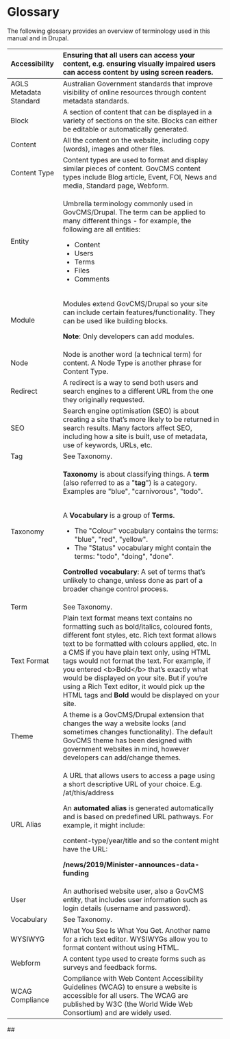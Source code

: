 # Glossary

The following glossary provides an overview of terminology used in this manual and in Drupal.

<table>
  <thead>
    <tr>
      <th style="text-align:left">Accessibility</th>
      <th style="text-align:left">Ensuring that all users can access your content, e.g. ensuring visually
        impaired users can access content by using screen readers.</th>
    </tr>
  </thead>
  <tbody>
    <tr>
      <td style="text-align:left">AGLS Metadata Standard</td>
      <td style="text-align:left">Australian Government standards that improve visibility of online resources
        through content metadata standards.</td>
    </tr>
    <tr>
      <td style="text-align:left">Block</td>
      <td style="text-align:left">A section of content that can be displayed in a variety of sections on
        the site. Blocks can either be editable or automatically generated.</td>
    </tr>
    <tr>
      <td style="text-align:left">Content</td>
      <td style="text-align:left">All the content on the website, including copy (words), images and other
        files.</td>
    </tr>
    <tr>
      <td style="text-align:left">Content Type</td>
      <td style="text-align:left">Content types are used to format and display similar pieces of content.
        GovCMS content types include Blog article, Event, FOI, News and media,
        Standard page, Webform.</td>
    </tr>
    <tr>
      <td style="text-align:left">Entity</td>
      <td style="text-align:left">
        <p>Umbrella terminology commonly used in GovCMS/Drupal. The term can be applied
          to many different things - for example, the following are all entities:</p>
        <ul>
          <li>Content</li>
          <li>Users</li>
          <li>Terms</li>
          <li>Files</li>
          <li>Comments</li>
        </ul>
      </td>
    </tr>
    <tr>
      <td style="text-align:left">Module</td>
      <td style="text-align:left">
        <p>Modules extend GovCMS/Drupal so your site can include certain features/functionality.
          They can be used like building blocks.</p>
        <p><b>Note</b>: Only developers can add modules.</p>
      </td>
    </tr>
    <tr>
      <td style="text-align:left">Node</td>
      <td style="text-align:left">Node is another word (a technical term) for content. A Node Type is another
        phrase for Content Type.</td>
    </tr>
    <tr>
      <td style="text-align:left">Redirect</td>
      <td style="text-align:left">A redirect is a way to send both users and search engines to a different
        URL from the one they originally requested.</td>
    </tr>
    <tr>
      <td style="text-align:left">SEO</td>
      <td style="text-align:left">Search engine optimisation (SEO) is about creating a site that&#x2019;s
        more likely to be returned in search results. Many factors affect SEO,
        including how a site is built, use of metadata, use of keywords, URLs,
        etc.</td>
    </tr>
    <tr>
      <td style="text-align:left">Tag</td>
      <td style="text-align:left">See Taxonomy.</td>
    </tr>
    <tr>
      <td style="text-align:left">Taxonomy</td>
      <td style="text-align:left">
        <p><b>Taxonomy</b> is about classifying things. A <b>term</b> (also referred
          to as a &quot;<b>tag</b>&quot;) is a category. Examples are &quot;blue&quot;,
          &quot;carnivorous&quot;, &quot;todo&quot;.</p>
        <p>
          <br />A <b>Vocabulary</b> is a group of <b>Terms</b>.</p>
        <ul>
          <li>The &quot;Colour&quot; vocabulary contains the terms: &quot;blue&quot;,
            &quot;red&quot;, &quot;yellow&quot;.</li>
          <li>The &quot;Status&quot; vocabulary might contain the terms: &quot;todo&quot;,
            &quot;doing&quot;, &quot;done&quot;.</li>
        </ul>
        <p><b>Controlled vocabulary</b>: A set of terms that&#x2019;s unlikely to
          change, unless done as part of a broader change control process.</p>
      </td>
    </tr>
    <tr>
      <td style="text-align:left">Term</td>
      <td style="text-align:left">See Taxonomy.</td>
    </tr>
    <tr>
      <td style="text-align:left">Text Format</td>
      <td style="text-align:left">Plain text format means text contains no formatting such as bold/italics,
        coloured fonts, different font styles, etc. Rich text format allows text
        to be formatted with colours applied, etc. In a CMS if you have plain text
        only, using HTML tags would not format the text. For example, if you entered
        &lt;b&gt;Bold&lt;/b&gt; that&#x2019;s exactly what would be displayed on
        your site. But if you&#x2019;re using a Rich Text editor, it would pick
        up the HTML tags and <b>Bold</b> would be displayed on your site.</td>
    </tr>
    <tr>
      <td style="text-align:left">Theme</td>
      <td style="text-align:left">A theme is a GovCMS/Drupal extension that changes the way a website looks
        (and sometimes changes functionality). The default GovCMS theme has been
        designed with government websites in mind, however developers can add/change
        themes.</td>
    </tr>
    <tr>
      <td style="text-align:left">URL Alias</td>
      <td style="text-align:left">
        <p>A URL that allows users to access a page using a short descriptive URL
          of your choice. E.g. /at/this/address</p>
        <p>An <b>automated alias</b> is generated automatically and is based on predefined
          URL pathways. For example, it might include:</p>
        <p>content-type/year/title and so the content might have the URL:</p>
        <p><b>/news/2019/Minister-announces-data-funding</b>
        </p>
      </td>
    </tr>
    <tr>
      <td style="text-align:left">User</td>
      <td style="text-align:left">An authorised website user, also a GovCMS entity, that includes user information
        such as login details (username and password).</td>
    </tr>
    <tr>
      <td style="text-align:left">Vocabulary</td>
      <td style="text-align:left">See Taxonomy.</td>
    </tr>
    <tr>
      <td style="text-align:left">WYSIWYG</td>
      <td style="text-align:left">What You See Is What You Get. Another name for a rich text editor. WYSIWYGs
        allow you to format content without using HTML.</td>
    </tr>
    <tr>
      <td style="text-align:left">Webform</td>
      <td style="text-align:left">A content type used to create forms such as surveys and feedback forms.</td>
    </tr>
    <tr>
      <td style="text-align:left">WCAG Compliance</td>
      <td style="text-align:left">Compliance with Web Content Accessibility Guidelines (WCAG) to ensure
        a website is accessible for all users. The WCAG are published by W3C (the
        World Wide Web Consortium) and are widely used.</td>
    </tr>
  </tbody>
</table>## 

